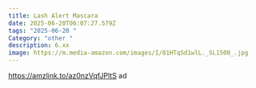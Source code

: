 ```yaml
---
title: Lash Alert Mascara
date: 2025-06-20T06:07:27.579Z
tags: "2025-06-20 "
Category: "other "
description: 6.xx
image: https://m.media-amazon.com/images/I/81HTqSd1wlL._SL1500_.jpg
---
```

https://amzlink.to/az0nzVqfJPltS  ad